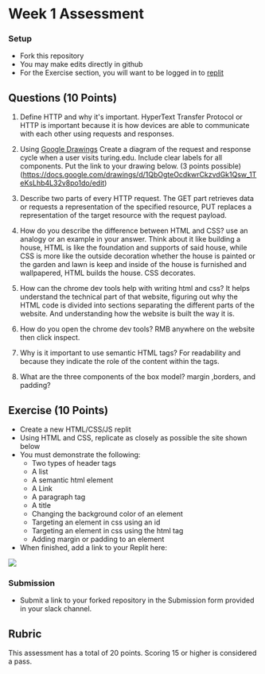 # Week 1 Assessment

### Setup
* Fork this repository
* You may make edits directly in github
* For the Exercise section, you will want to be logged in to [replit](https://replit.com)

## Questions (10 Points)

1. Define HTTP and why it's important.
HyperText Transfer Protocol or HTTP is important because it is how devices are able to communicate with each other using requests and responses.
2. Using [Google Drawings](https://docs.google.com/drawings) Create a diagram of the request and response cycle when a user visits turing.edu. Include clear labels for all components. Put the link to your drawing below. (3 points possible)
(https://docs.google.com/drawings/d/1QbOgteOcdkwrCkzvdGk1Qsw_1TeKsLhb4L32v8po1do/edit)
3. Describe two parts of every HTTP request.
The GET part retrieves data or requests a representation of the specified resource, PUT replaces a representation of the target resource with the request payload.
4. How do you describe the difference between HTML and CSS? use an analogy or an example in your answer.
Think about it like building a house, HTML is like the foundation and supports of said house, while CSS is more like the outside decoration whether the house is painted or the garden and lawn is keep and inside of the house is furnished and wallpapered, HTML builds the house. CSS decorates.
5. How can the chrome dev tools help with writing html and css?
It helps understand the technical part of that website, figuring out why the HTML code is divided into sections separating the different parts of the website. And understanding how the website is built the way it is.
6. How do you open the chrome dev tools?
   RMB anywhere on the website then click inspect.
7. Why is it important to use semantic HTML tags?
For readability and because they indicate the role of the content within the tags.

8. What are the three components of the box model?
margin ,borders, and padding?
## Exercise (10 Points)

* Create a new HTML/CSS/JS replit
* Using HTML and CSS, replicate as closely as possible the site shown below
* You must demonstrate the following:
  * Two types of header tags
  * A list
  * A semantic html element
  * A Link
  * A paragraph tag
  * A title
  * Changing the background color of an element
  * Targeting an element in css using an id
  * Targeting an element in css using the html tag
  * Adding margin or padding to an element
* When finished, add a link to your Replit here: <A link to your repl here>

![](Marta-Aziz.png)

### Submission
* Submit a link to your forked repository in the Submission form provided in your slack channel.

## Rubric
This assessment has a total of 20 points.  Scoring 15 or higher is considered a pass.
